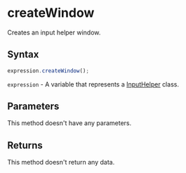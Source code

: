 # createWindow

Creates an input helper window.

## Syntax

```javascript
expression.createWindow();
```

`expression` - A variable that represents a [InputHelper](../InputHelper.md) class.

## Parameters

This method doesn't have any parameters.

## Returns

This method doesn't return any data.